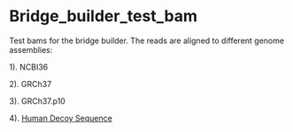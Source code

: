 Bridge_builder_test_bam
=======================

Test bams for the bridge builder. The reads are aligned to different genome assemblies:

1). NCBI36

2). GRCh37

3). GRCh37.p10

4). [Human Decoy Sequence][4]

[4]: http://ftp.1000genomes.ebi.ac.uk/vol1/ftp/technical/reference/phase2_reference_assembly_sequence/README_human_reference_20110707 "Human Decoy Sequence"

